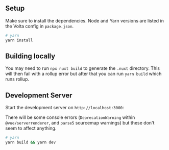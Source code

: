 ## Setup

Make sure to install the dependencies. Node and Yarn versions are listed in the Volta config in `package.json`.

```bash
# yarn
yarn install
```

## Building locally

You may need to run `npx nuxt build` to generate the `.nuxt` directory. This will then fail with a rollup error but after that you can run `yarn build` which runs rollup.

## Development Server

Start the development server on `http://localhost:3000`:

There will be some console errors (`DeprecationWarning` within `@vue/serverrenderer`, and `parse5` sourcemap warnings) but these don't seem to affect anything.

```bash
# yarn
yarn build && yarn dev
```
